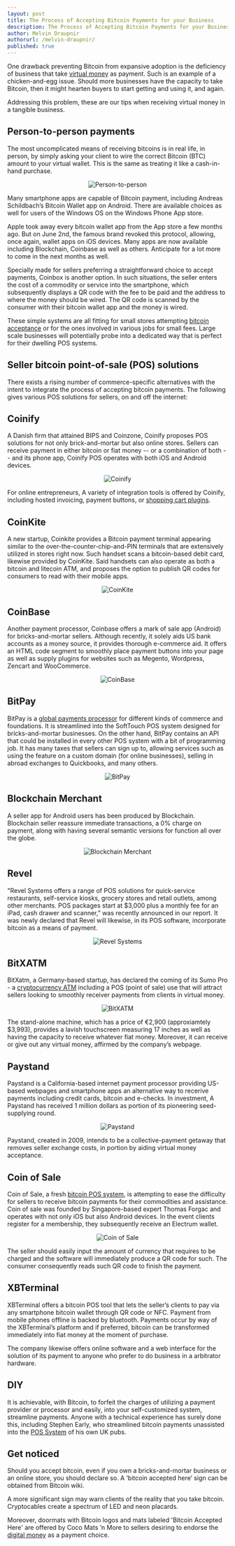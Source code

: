 ```yaml
---
layout: post
title: The Process of Accepting Bitcoin Payments for your Business
description: The Process of Accepting Bitcoin Payments for your Business
author: Melvin Draupnir
authorurl: /melvin-draupnir/
published: true
---
```


One drawback preventing Bitcoin from expansive adoption is the deficiency of business that take <a href="/bitcoin-changetip/">virtual money</a> as payment. Such is an example of a chicken-and-egg issue. Should more businesses have the capacity to take Bitcoin, then it might hearten buyers to start getting and using it, and again. 

Addressing this problem, these are our tips when receiving virtual money in a tangible business. 

<h2>Person-to-person payments</h2>
 
The most uncomplicated means of receiving bitcoins is in real life, in person, by simply asking your client to wire the correct Bitcoin (BTC) amount to your virtual wallet. This is the same as treating it like a cash-in-hand purchase. 

<center><img src="/images/p2p-payment1.jpg" alt="Person-to-person"/></center>

Many smartphone apps are capable of Bitcoin payment, including Andreas Schildbach’s Bitcoin Wallet app on Android. There are available choices as well for users of the Windows OS on the Windows Phone App store. 

Apple took away every bitcoin wallet app from the App store a few months ago. But on June 2nd, the famous brand revoked this protocol, allowing, once again, wallet apps on iOS devices. Many apps are now available including Blockchain, Coinbase as well as others. Anticipate for a lot more to come in the next months as well. 

Specially made for sellers preferring a straightforward choice to accept payments, Coinbox is another option. In such situations, the seller enters the cost of a commodity or service into the smartphone, which subsequently displays a QR code with the fee to be paid and the address to where the money should be wired. The QR code is scanned by the consumer with their bitcoin wallet app and the money is wired.

These simple systems are all fitting for small stores attempting <a href="/bitcoin-charity/">bitcoin acceptance</a> or for the ones involved in various jobs for small fees. Large scale businesses will potentially probe into a dedicated way that is perfect for their dwelling POS systems. 

<h2>Seller bitcoin point-of-sale (POS) solutions</h2>

There exists a rising number of commerce-specific alternatives with the intent to integrate the process of accepting bitcoin payments. The following gives various POS solutions for sellers, on and off the internet:

<h2>Coinify</h2>

A Danish firm that attained BIPS and Coinzone, Coinify proposes POS solutions for not only brick-and-mortar but also online stores. Sellers can receive payment in either bitcoin or fiat money -- or a combination of both -- and its phone app, Coinify POS operates with both iOS and Android devices. 

<center><img src="/images/coinify-logo1.jpg" alt="Coinify"/></center>

For online entrepreneurs, A variety of integration tools is offered by Coinify, including hosted invoicing, payment buttons, or <a href="/book-of-satoshi-review/">shopping cart plugins</a>.

<h2>CoinKite</h2>

A new startup, Coinkite provides a Bitcoin payment terminal appearing similar to the over-the-counter-chip-and-PIN terminals that are extensively utilized in stores right now. Such handset scans a bitcoin-based debit card, likewise provided by CoinKite. Said handsets can also operate as both a bitcoin and litecoin ATM, and proposes the option to publish QR codes for consumers to read with their mobile apps.

<center><img src="/images/coinkite-logo1.jpg" alt="CoinKite"/></center>

<h2>CoinBase</h2>

Another payment processor, Coinbase offers a mark of sale app (Android) for bricks-and-mortar sellers. Although recently, it solely aids US bank accounts as a money source, it provides thorough e-commerce aid. It offers an HTML code segment to smoothly place payment buttons into your page as well as supply plugins for websites such as Megento, Wordpress, Zencart and WooCommerce. 

<center><img src="/images/coinbase-logo1.jpg" alt="CoinBase"/></center>

<h2>BitPay</h2>

BitPay is a <a href="/why-bitcoin-growth-normal/">global payments processor</a> for different kinds of commerce and foundations. It is streamlined into the SoftTouch POS system designed for bricks-and-mortar businesses. On the other hand, BitPay contains an API that could be installed in every other POS system with a bit of programming job. It has many taxes that sellers can sign up to, allowing services such as using the feature on a custom domain (for online businesses), selling in abroad exchanges to Quickbooks, and many others. 

<center><img src="/images/bitpay-logo1.jpg" alt="BitPay"/></center>

<h2>Blockchain Merchant</h2>

A seller app for Android users has been produced by Blockchain. Blockchain seller reassure immediate transactions, a 0% charge on payment, along with having several semantic versions for function all over the globe. 

<center><img src="/images/blockchain-merchant1.jpg" alt="Blockchain Merchant"/></center>

<h2>Revel</h2>

"Revel Systems offers a range of POS solutions for quick-service restaurants, self-service kiosks, grocery stores and retail outlets, among other merchants. POS packages start at $3,000 plus a monthly fee for an iPad, cash drawer and scanner,” was recently announced in our report. It was newly declared that Revel will likewise, in its POS software,  incorporate bitcoin as a means of payment. 

<center><img src="/images/revel-systems-logo1.jpg" alt="Revel Systems"/></center>

<h2>BitXATM</h2>

BitXatm, a Germany-based startup, has declared the coming of its Sumo Pro - a <a href="/bitcoin-documentary-review/">cryptocurrency ATM</a> including a POS (point of sale) use that will attract sellers looking to smoothly receiver payments from clients in virtual money.

<center><img src="/images/bitx-atm-logo1.jpg" alt="BitXATM"/></center>

The stand-alone machine, which has a price of €2,900 (approxiamtely $3,993), provides a lavish touchscreen measuring 17 inches as well as having the capacity to receive whatever fiat money. Moreover,  it can receive or give out any virtual money, affirmed by the company’s webpage.

<h2>Paystand</h2>

Paystand is a California-based internet payment processor providing US-based webpages and smartphone apps an alternative way to recerive payments including credit cards, bitcoin and e-checks. In investment, A Paystand has received 1 million dollars as portion of its pioneering seed-supplying round.

<center><img src="/images/paystand-logo1.jpg" alt="Paystand"/></center>

Paystand, created in 2009, intends to be a collective-payment getaway that removes seller exchange costs, in portion by aiding virtual money acceptance. 

<h2>Coin of Sale</h2>

Coin of Sale, a fresh <a href="/what-are-sidechains/">bitcoin POS system</a>, is attempting to ease the difficulty for sellers to receive bitcoin payments for their commodities and assistance. Coin of sale was founded by Singapore-based expert Thomas Forgac and operates with not only iOS but also Android devices. In the event clients register for a membership, they subsequently receive an Electrum wallet. 

<center><img src="/images/coin-of-sale1.jpg" alt="Coin of Sale"/></center>

The seller should easily input the amount of currency that requires to be charged and the software will immediately produce a QR code for such. The consumer consequently reads such QR code to finish the payment. 

<h2>XBTerminal</h2>

XBTerminal offers a bitcoin POS tool that lets the seller’s clients to pay via any smartphone bitcoin wallet through QR code or NFC. Payment from mobile phones offline is backed by bluetooth. Payments occur by way of the XBTerminal’s platform and if preferred, bitcoin can be transformed immediately into fiat money at the moment of purchase. 

The company likewise offers online software and a web interface for the solution of its payment to anyone who prefer to do business in a arbitrator hardware. 

<h2>DIY</h2>

It is achievable, with Bitcoin, to forfeit the charges of utilizing a payment provider or processor and easily, into your self-customized system, streamline payments. Anyone with a technical experience has surely done this, including Stephen Early, who streamlined bitcoin payments unassisted into the <a href="/own-bank-bitcoin-unbanked/">POS System</a> of his own UK pubs. 

<h2>Get noticed</h2>

Should you accept bitcoin, even if you own a bricks-and-mortar business or an online store, you should declare so. A ‘bitcoin accepted here’ sign can be obtained from Bitcoin wiki. 

A more significant sign may warn clients of the reality that you take bitcoin. Cryptocables create a spectrum of LED and neon placards. 

Moreover, doormats with Bitcoin logos and mats labeled 'Bitcoin Accepted Here' are offered by Coco Mats ’n More to sellers desiring to endorse the <a href="/bitcoin-expert/">digital money</a> as a payment choice. 
